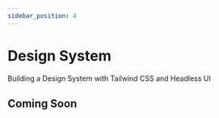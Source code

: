 ```yaml
---
sidebar_position: 4
---
```


# Design System

Building a Design System with Tailwind CSS and Headless UI

## Coming Soon
